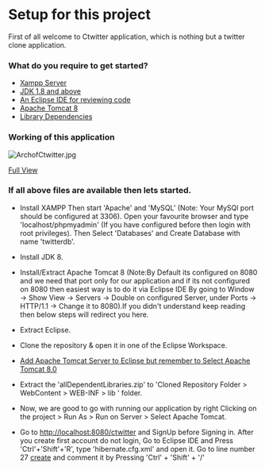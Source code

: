 # Setup for this project #

First of all welcome to Ctwitter application, which is nothing but a twitter clone application.
### What do you require to get started? ###

* [Xampp Server](https://www.apachefriends.org/download.html)
* [JDK 1.8 and above](http://www.oracle.com/technetwork/java/javase/downloads/jdk8-downloads-2133151.html)
* [An Eclipse IDE for reviewing code](https://eclipse.org/downloads/)
* [Apache Tomcat 8](https://tomcat.apache.org/download-80.cgi)
* [Library Dependencies]()

### Working of this application ###

![ArchofCtwitter.jpg](https://bitbucket.org/repo/8GnbyA/images/2025643578-ArchofCtwitter.jpg)

[Full View](https://bitbucket.org/repo/8GnbyA/images/2025643578-ArchofCtwitter.jpg)

### If all above files are available then lets started. ###

* Install XAMPP
 Then start 'Apache' and 'MySQL' (Note: Your MySQl port should be configured at 3306). Open your favourite browser and type 'localhost/phpmyadmin' (If you have configured before then login with root privileges). Then Select 'Databases' and Create Database with name 'twitterdb'.

* Install JDK 8.

* Install/Extract Apache Tomcat 8 
(Note:By Default its configured on 8080 and we need that port only for our application and if its not configured on 8080 then easiest way is to do it via Eclipse IDE By going to Window -> Show View -> Servers -> Double on configured Server, under Ports -> HTTP/1.1 -> Change it to 8080).If you didn't understand keep reading then below steps will redirect you here.

* Extract Eclipse.

* Clone the repository & open it in one of the Eclipse Workspace.

* [Add Apache Tomcat Server to Eclipse but remember to Select Apache Tomcat 8.0](https://www.eclipse.org/webtools/jst/components/ws/1.0M9/tutorials/InstallTomcat.html)

* Extract the 'allDependentLibraries.zip' to 'Cloned Repository Folder > WebContent > WEB-INF > lib ' folder.

* Now, we are good to go with running our application by right Clicking on the project > Run As > Run on Server > Select Apache Tomcat.

* Go to [http://localhost:8080/ctwitter](http://localhost:8080/ctwitter)
and SignUp before Signing in. After you create first account do not login, Go to Eclipse IDE and Press 'Ctrl'+'Shift'+'R', type 'hibernate.cfg.xml' and open it. Go to line number 27 [<property name="hbm2ddl.auto">create</property>]() and comment it by Pressing 'Ctrl' + 'Shift' + '/' 